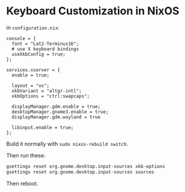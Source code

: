 # Keyboard Customization in NixOS

in `configuration.nix`:

```
console = {
  font = "Lat2-Terminus16";  
  # use X keyboard bindings
  useXkbConfig = true;  
};

services.xserver = {
  enable = true;
  
  layout = "us";
  xkbVariant = "altgr-intl";
  xkbOptions = "ctrl:swapcaps";
  
  displayManager.gdm.enable = true;
  desktopManager.gnome3.enable = true;
  displayManager.gdm.wayland = true
  
  libinput.enable = true;
};
```

Build it normally with `sudo nixos-rebuild switch`.

Then run these:

```sh
gsettings reset org.gnome.desktop.input-sources xkb-options
gsettings reset org.gnome.desktop.input-sources sources
```
Then reboot.
